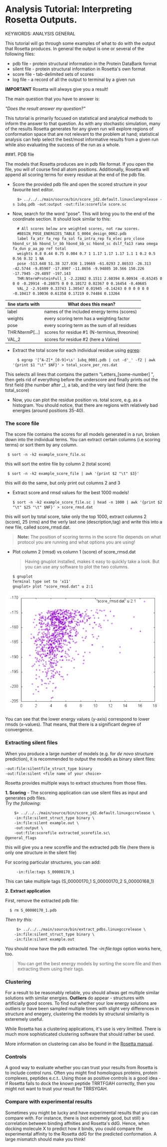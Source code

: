 # Analysis Tutorial: Interpreting Rosetta Outputs.

KEYWORDS: ANALYSIS GENERAL

This tutorial will go through some examples of what to do with the output that Rosetta produces. In general the output is one or several of the following files:

* pdb file - protein structural information in the Protein DataBank format
* silent file - protein structural information in Rosetta's own format
* score file - tab-delimited sets of scores
* log file - a record of all the output to terminal by a given run

**IMPORTANT**  Rosetta will always give you a result!

The main question that you have to answer is: 

*"Does the result answer my question?"*

This tutorial is primarily focused on statistical and analytical methods to inform the answer to that question. As with any stochastic simulation, many of the results Rosetta generates for any given run will explore regions of conformation space that are not relevant to the problem at hand; statistical analysis can help select the best/most informative results from a given run while also evaluating the success of the run as a whole.

###1. PDB file

The models that Rosetta produces are in pdb file format. If you open the file, you will of course find all atom positions. Additionally, Rosetta will append all scoring terms for every residue at the end of the pdb file.

* Score the provided pdb file and open the scored structure in your favourite text editor.

        $> ../../../main/source/bin/score_jd2.default.linuxclangrelease -s 1ubq.pdb -out:output -out:file:scorefile score.sc
    
* Now, search for the word "pose". This will bring you to the end of the coordinate section. It should look similar to this:

        # All scores below are weighted scores, not raw scores.
        #BEGIN_POSE_ENERGIES_TABLE S_0004_design_0062.pdb
        label fa_atr fa_rep fa_sol fa_intra_rep fa_elec pro_close hbond_sr_bb hbond_lr_bb hbond_bb_sc hbond_sc dslf_fa13 rama omega fa_dun p_aa_pp ref total
        weights 0.8 0.44 0.75 0.004 0.7 1 1.17 1.17 1.17 1.1 1 0.2 0.5 0.56 0.32 1 NA
        pose -513.648 51.38 327.036 1.19669 -61.0293 2.86533 -26.313 -42.5744 -9.85907 -17.8907 -11.8656 -9.94805 10.566 150.226 -17.7945 -29.4897 -197.143
        THR:NtermProteinFull_1 -2.22882 0.1511 2.60394 0.00934 -0.65245 0 0 0 -0.29914 -0.28075 0 0 0.10172 0.02367 0 0.16454 -0.40685 
        VAL_2 -2.91409 0.33743 1.30547 0.01945 -0.14243 0 0 0 0 0 0 -0.10417 0.10036 0.61358 0.17219 0.74484 0.13264
        
    
 
 |  line starts with     | What does this mean? |
 |--------|--------------------------------------------|  
 | label | names of the included energy terms (scores) |
 | weights | every scoring term has a weighting factor |
 | pose    | every scoring term as the sum of all residues |
 | THR:NtermP[...] | scores for residue #1 (N-terminus, threonine)   |
 | VAL_2 | scores for residue #2 (here a Valine)
 
* Extract the total score for each individual residue using [egrep](http://www.cs.columbia.edu/~tal/3261/fall07/handout/egrep_mini-tutorial.htm):  

        $ egrep '[^A-Z]*_[0-9]+\s' 1ubq_0001.pdb | cut -d'_' -f2 | awk '{print $1 "\t" $NF}' > total_score_per_res.dat   
 This selects all lines that contains the pattern "Letters_[some-number] ", then gets rid of everything before the underscore and finally prints out the first field (the number after _), a tab, and the very last field (here: the total_score)

* Now, you can plot the residue position vs. total score, e.g. as a histogram. You should notice, that there are regions with relatively bad energies (around positions 35-40). 

### The score file
The score file contains the scores for all models generated in a run, broken down into the individual terms. You can extract certain columns (i.e scoring terms) or sort them by any column.

     $ sort -n -k2 example_score_file.sc
   this will sort the entire file by column 2 (total score)
   
   	 $ sort -n -k2 example_score_file | awk '{print $2 "\t" $3}'
   this will do the same, but only print out columns 2 and 3
  
  * Extract score and rmsd values for the best 1000 models!   
           
        $ sort -n -k2 example_score_file.sc | head -n 1000 | awk '{print $2 "\t" $25 "\t" $NF}' > score_rmsd.dat
  this will sort by total score, take only the top 1000, extract columns 2 (score), 25 (rms) and the verly last one (description,tag) and write this into a new file, called score_rmsd.dat.
  > **Note:** The position of scoring terms in the score file depends on what protocol you are running and what options you are using!
  
  * Plot column 2 (rmsd) vs column 1 (score) of score_rmsd.dat
  	> Having gnuplot installed, makes it easy to quickly take a look. But you can use any software to plot the two columns.
  	  
  	    $ gnuplot
  	    Terminal type set to 'x11'   
        gnuplot> plot "score_rmsd.dat" u 2:1 
  	
  ![](analysis_plot.png)
  
   You can see that the lower energy values (y-axis) correspond to lower rmsds (x-values). That means, that there is a significant degree of convergence. 
 
### Extracting silent files
When you produce a large number of models (e.g. for *de novo* structure prediction), it is recommended to output the models as binary silent files:

    -out:file:silentfile_struct_type binary
    -out:file:silent <file name of your choice>
    
Rosetta provides multiple ways to extract structures from those files.

**1. Scoring** - The scoreing application can use silent files as input and generates pdb files.  
*Try the following:*

        $> ../../../main/source/bin/score_jd2.default.linuxgccrelease \
        -in:file:silent_struct_type binary \
        -in:file:silent example.out \
        -out:output \
        -out:file:scorefile extracted_scorefile.sc\
	@general_flags
        
   this will give you a new scorefile and the extracted pdb file (here there is only one structure in the silent file)
   
   For scoring particular structures, you can add:
   
         -in:file:tags S_00000170_1

This can take multiple tags (S\_00000170\_1 S\_00000170\_2 S\_00000168\_1)  
  
 **2. Extract application**
 
 First, remove the extracted pdb file:
   
      $ rm S_00000170_1.pdb 
 
 *Then try this:*
 
         $> ../../../main/source/bin/extract_pdbs.linuxgccrelease \
        -in:file:silent_struct_type binary \
        -in:file:silent example.out
 
 You should now have the pdb extracted. The *-in:file:tags* option works here, too.
 
> You can get the best energy models by sorting the score file and  then extracting them using their tags.

### Clustering

For a result to be reasonably reliable, you should allwas get multiple similar solutions with similar energies. **Outliers** do appear - structures with artificially good scores. To find out whether your low energy solutions are outliers or have been sampled multiple times with slight very differences in structure and enegery, clustering the models by structural similarity is exteremely useful.

While Rosetta has a clustering applications, it's use is very limitted. There is much more sophisticated clustering software that should rather be used.

More information on clustering can also be found in the [Rosetta manual](https://www.rosettacommons.org/docs/latest/getting_started/Analyzing-Results).

### Controls
A good way to evaluate whether you can trust your results from Rosetta is to include control runs. Often you might find homologous proteins, protein complexes, peptides e.c.t.. Using those as positive controls is a good idea - if Rosetta fails to dock the known peptide TRRTFGAH correctly, then you might not want to trust your result for TRRSYGAH. 

### Compare with experimental results
Sometimes you might be lucky and have experimental results that you can compare with. For instance, there is (not extremely good, but still) a correlation between binding affnities and Rosetta's ddG. Hence, when docking molecule X to predict how it binds, you could compare the experimental affinity to the Rosetta ddG for the predicted conformation. A large mismatch should make you think!
 

